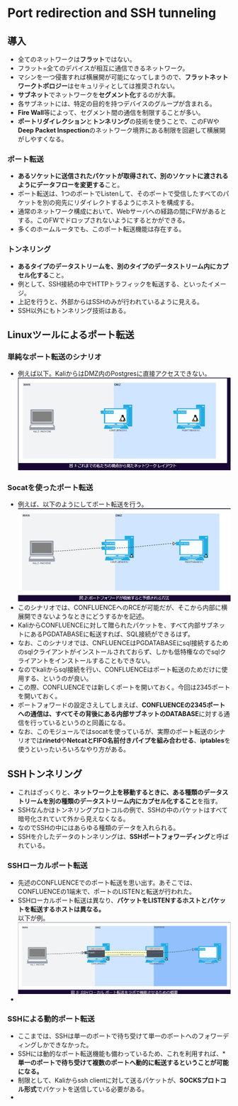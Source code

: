 # Port redirection and SSH tunneling

## 導入
- 全てのネットワークは**フラット**ではない。  
- フラット=全てのデバイスが相互に通信できるネットワーク。
- マシンを一つ侵害すれば横展開が可能になってしまうので、**フラットネットワークトポロジー**はセキュリティとしては推奨されない。
- **サブネット**でネットワークを**セグメント化**するのが大事。
- 各サブネットには、特定の目的を持つデバイスのグループが含まれる。
- **Fire Wall**等によって、セグメント間の通信を制限することが多い。
- **ポートリダイレクション**と**トンネリング**の技術を使うことで、このFWや**Deep Packet Inspection**のネットワーク境界にある制限を回避して横展開がしやすくなる。

### ポート転送
- **あるソケットに送信されたパケットが取得されて、別のソケットに渡されるようにデータフローを変更する**こと。
- ポート転送は、1つのポートでListenして、そのポートで受信したすべてのパケットを別の宛先にリダイレクトするようにホストを構成する。
- 通常のネットワーク構成において、Webサーバへの経路の間にFWがあるとする。このFWでドロップされないようにするとかができる。
- 多くのホームルータでも、このポート転送機能は存在する。

### トンネリング
- **あるタイプのデータストリームを、別のタイプのデータストリーム内にカプセル化する**こと。
- 例として、SSH接続の中でHTTPトラフィックを転送する、といったイメージ。
- 上記を行うと、外部からはSSHのみが行われているように見える。
- SSH以外にもトンネリング技術はある。

## Linuxツールによるポート転送
### 単純なポート転送のシナリオ
- 例えば以下。KaliからはDMZ内のPostgresに直接アクセスできない。  
![alt text](image.png)

### Socatを使ったポート転送
- 例えば、以下のようにしてポート転送を行う。  
![alt text](image-1.png)
- このシナリオでは、CONFLUENCEへのRCEが可能だが、そこから内部に横展開できないようなときにどうするかを記述。
- KaliからCONFLUENCEに対して贈られたパケットを、すべて内部サブネットにあるPGDATABASEに転送すれば、SQL接続ができるはず。
- なお、このシナリオでは、CNFLUENCEはPGDATABASEにsql接続するためのsqlクライアントがインストールされておらず、しかも低特権なのでsqlクライアントをインストールすることもできない。
- なのでkaliからsql接続を行い、CONFLUENCEはポート転送のためだけに使用する、というのが良い。
- この際、CONFLUENCEでは新しくポートを開いておく。今回は2345ポートを開いておく。
- ポートフォワードの設定さえしてしまえば、**CONFLUENCEの2345ポートへの通信は、すべてその背後にある内部サブネットのDATABASE**に対する通信を行っているというのと同義になる。
- なお、このモジュールではsocatを使っているが、実際のポート転送のシナリオでは**rinetd**や**NetcatとFIFO名前付きパイプを組み合わせる**、**iptables**を使うといったいろいろなやり方がある。

## SSHトンネリング
- これはざっくりと、**ネットワーク上を移動するときに、ある種類のデータストリームを別の種類のデータストリーム内にカプセル化すること**を指す。
- SSHなんかはトンネリングプロトコルの例で、SSHの中のパケットはすべて暗号化されていて外から見えなくなる。
- なのでSSHの中にはあらゆる種類のデータを入れられる。
- SSHを介したデータのトンネリングは、**SSHポートフォワーディング**と呼ばれている。

### SSHローカルポート転送
- 先述のCONFLUENCEでのポート転送を思い出す。あそこでは、CONFLUENCEの1端末で、ポートのLISTENと転送が行われた。
- SSHローカルポート転送は異なり、**パケットをLISTENするホストとパケットを転送するホストは異なる。**  
以下が例。  
![alt text](image-2.png)
- 

### SSHによる動的ポート転送
- ここまでは、SSHは単一のポートで待ち受けて単一のポートへのフォワーディングしかできなかった。
- SSHには動的なポート転送機能も備わっているため、これを利用すれば、***単一のポートで待ち受けて複数のポートへ動的に転送するということが可能になる。**
- 制限として、Kaliからssh clientに対して送るパケットが、**SOCKSプロトコル形式**でパケットを送信している必要がある。
- 